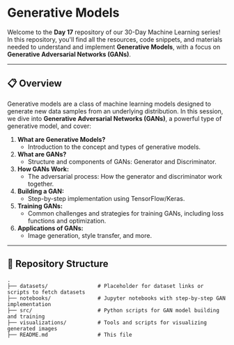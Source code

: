 # Generative Models

Welcome to the **Day 17** repository of our 30-Day Machine Learning series! In this repository, you'll find all the resources, code snippets, and materials needed to understand and implement **Generative Models**, with a focus on **Generative Adversarial Networks (GANs)**.

---

## 📋 **Overview**
Generative models are a class of machine learning models designed to generate new data samples from an underlying distribution. In this session, we dive into **Generative Adversarial Networks (GANs)**, a powerful type of generative model, and cover:

1. **What are Generative Models?**
   - Introduction to the concept and types of generative models.
2. **What are GANs?**
   - Structure and components of GANs: Generator and Discriminator.
3. **How GANs Work:**
   - The adversarial process: How the generator and discriminator work together.
4. **Building a GAN:**
   - Step-by-step implementation using TensorFlow/Keras.
5. **Training GANs:**
   - Common challenges and strategies for training GANs, including loss functions and optimization.
6. **Applications of GANs:**
   - Image generation, style transfer, and more.

---

## 📂 **Repository Structure**
```plaintext
.
├── datasets/                # Placeholder for dataset links or scripts to fetch datasets
├── notebooks/               # Jupyter notebooks with step-by-step GAN implementation
├── src/                     # Python scripts for GAN model building and training
├── visualizations/          # Tools and scripts for visualizing generated images
├── README.md                # This file
